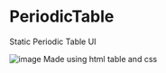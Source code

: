 # PeriodicTable
Static Periodic Table UI 

![image](https://github.com/IRims/PeriodicTable/assets/122692816/0e3ef03e-4935-465b-a984-b886fcb4fd1d)
Made using  html table  and css
